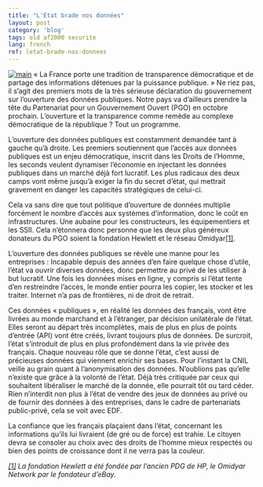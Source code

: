 ```yaml
---
title: "L'État brade nos données"
layout: post
category: 'blog'
tags: old af2000 securite
lang: french
ref: letat-brade-nos-donnees
---
```


[![main](http://blog.enzosandre.fr/wp-content/uploads/2016/07/main.jpg)](http://blog.enzosandre.fr/wp-content/uploads/2016/07/main.jpg) « La France porte une tradition de transparence démocratique et de partage des informations détenues par la puissance publique. » Ne riez pas, il s’agit des premiers mots de la très sérieuse déclaration du gouvernement sur l’ouverture des données publiques. Notre pays va d’ailleurs prendre la tête du Partenariat pour un Gouvernement Ouvert (PGO) en octobre prochain. L’ouverture et la transparence comme remède au complexe démocratique de la république ? Tout un programme.

L’ouverture des données publiques est constamment demandée tant à gauche qu’à droite. Les premiers soutiennent que l’accès aux données publiques est un enjeu démocratique, inscrit dans les Droits de l’Homme, les seconds veulent dynamiser l’économie en injectant les données publiques dans un marché déjà fort lucratif. Les plus radicaux des deux camps vont même jusqu’à exiger la fin du secret d’état, qui mettrait gravement en danger les capacités stratégiques de celui-ci.

Cela va sans dire que tout politique d’ouverture de données multiplie forcément le nombre d’accès aux systèmes d’information, donc le coût en infrastructures. Une aubaine pour les constructeurs, les équipementiers et les SSII. Cela n’étonnera donc personne que les deux plus généreux donateurs du PGO soient la fondation Hewlett et le réseau Omidyar[\[1\]](#_ftn1).

L’ouverture des données publiques se révèle une manne pour les entreprises : Incapable depuis des années d’en faire quelque chose d’utile, l’état va ouvrir diverses données, donc permettre au privé de les utiliser à but lucratif. Une fois les données mises en ligne, y compris si l’état tente d’en restreindre l’accès, le monde entier pourra les copier, les stocker et les traiter. Internet n’a pas de frontières, ni de droit de retrait.

Ces données « publiques », en réalité les données des français, vont être livrées au monde marchand et à l’étranger, par décision unilatérale de l’état. Elles seront au départ très incomplètes, mais de plus en plus de points d’entrée (API) vont être créés, livrant toujours plus de données. De surcroit, l’état s’introduit de plus en plus profondément dans la vie privée des français. Chaque nouveau rôle que se donne l’état, c’est aussi de précieuses données qui viennent enrichir ses bases. Pour l’instant la CNIL veille au grain quant à l’anonymisation des données. N’oublions pas qu’elle n’existe que grâce à la volonté de l’état. Déjà très critiquée par ceux qui souhaitent libéraliser le marché de la donnée, elle pourrait tôt ou tard céder. Rien n’interdit non plus à l’état de vendre des jeux de données au privé ou de fournir des données à des entreprises, dans le cadre de partenariats public-privé, cela se voit avec EDF.

La confiance que les français plaçaient dans l’état, concernant les informations qu’ils lui livraient (de gré ou de force) est trahie. Le citoyen devra se consoler au choix avec des droits de l’homme mieux respectés ou bien des points de croissance dont il ne verra pas la couleur.

*[\[1\]](#_ftnref1) La fondation Hewlett a été fondée par l’ancien PDG de HP, le Omidyar Network par le fondateur d’eBay.*